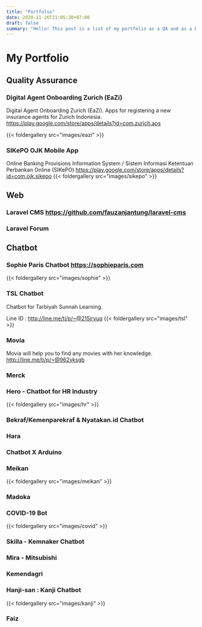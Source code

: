 ```yaml
---
title: "Portfolio"
date: 2020-11-26T21:05:20+07:00
draft: false
summary: "Hello! This post is a list of my portfolio as a QA and as a Developer"
---
```


# My Portfolio

## Quality Assurance
### Digital Agent Onboarding Zurich (EaZi)
Digital Agent Onboarding Zurich (EaZi). Apps for registering a new insurance agents for Zurich Indonesia. 
https://play.google.com/store/apps/details?id=com.zurich.aos

{{< foldergallery src="images/eazi" >}}

### SIKePO OJK Mobile App
Online Banking Provisions Information System / Sistem Informasi Ketentuan Perbankan Online (SIKePO)
https://play.google.com/store/apps/details?id=com.ojk.sikepo
{{< foldergallery src="images/sikepo" >}}

## Web
### Laravel CMS https://github.com/fauzanjantung/laravel-cms
### Laravel Forum

## Chatbot
### Sophie Paris Chatbot https://sophieparis.com
{{< foldergallery src="images/sophie" >}}


### TSL Chatbot
Chatbot for Tarbiyah Sunnah Learning. 

Line ID : http://line.me/ti/p/~@215jrvuq
{{< foldergallery src="images/tsl" >}}

### Movia
Movia will help you to find any movies with her knowledge.
http://line.me/ti/p/~@962vksgb

### Merck
### Hero - Chatbot for HR Industry
{{< foldergallery src="images/hr" >}}

### Bekraf/Kemenparekraf & Nyatakan.id Chatbot
### Hara
### Chatbot X Arduino
### Meikan
{{< foldergallery src="images/meikan" >}}

### Madoka
### COVID-19 Bot
{{< foldergallery src="images/covid" >}}

### Skilla - Kemnaker Chatbot
### Mira - Mitsubishi
### Kemendagri
### Hanji-san : Kanji Chatbot
{{< foldergallery src="images/kanji" >}}

### Faiz